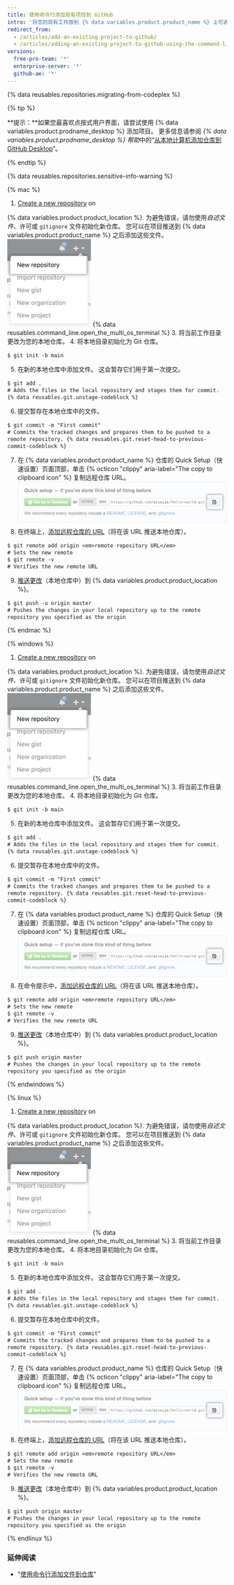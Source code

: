 ```yaml
---
title: 使用命令行添加现有项目到 GitHub
intro: '将您的现有工作放到 {% data variables.product.product_name %} 上可通过许多很好的方式共享和协作。'
redirect_from:
  - /articles/add-an-existing-project-to-github/
  - /articles/adding-an-existing-project-to-github-using-the-command-line
versions:
  free-pro-team: '*'
  enterprise-server: '*'
  github-ae: '*'
---
```


{% data reusables.repositories.migrating-from-codeplex %}

{% tip %}

**提示：**如果您最喜欢点按式用户界面，请尝试使用 {% data variables.product.prodname_desktop %} 添加项目。 更多信息请参阅 *{% data variables.product.prodname_desktop %} 帮助*中的“[从本地计算机添加仓库到 GitHub Desktop](/desktop/guides/contributing-to-projects/adding-a-repository-from-your-local-computer-to-github-desktop)”。

{% endtip %}

{% data reusables.repositories.sensitive-info-warning %}

{% mac %}

1. [Create a new repository](/articles/creating-a-new-repository) on

{% data variables.product.product_location %}. 为避免错误，请勿使用*自述文件*、许可或 `gitignore` 文件初始化新仓库。 您可以在项目推送到 {% data variables.product.product_name %} 之后添加这些文件。
    ![创建新仓库下拉列表](/assets/images/help/repository/repo-create.png)
{% data reusables.command_line.open_the_multi_os_terminal %}
3. 将当前工作目录更改为您的本地仓库。
4. 将本地目录初始化为 Git 仓库。
  ```shell
  $ git init -b main
  ```
5. 在新的本地仓库中添加文件。 这会暂存它们用于第一次提交。
  ```shell
  $ git add .
  # Adds the files in the local repository and stages them for commit. {% data reusables.git.unstage-codeblock %}
  ```
6. 提交暂存在本地仓库中的文件。
  ```shell
  $ git commit -m "First commit"
  # Commits the tracked changes and prepares them to be pushed to a remote repository. {% data reusables.git.reset-head-to-previous-commit-codeblock %}
  ```
7. 在 {% data variables.product.product_name %} 仓库的 Quick Setup（快速设置）页面顶部，单击 {% octicon "clippy" aria-label="The copy to clipboard icon" %} 复制远程仓库 URL。 ![创建远程仓库 URL 字段](/assets/images/help/repository/copy-remote-repository-url-quick-setup.png)
8. 在终端上，[添加远程仓库的 URL](/articles/adding-a-remote)（将在该 URL 推送本地仓库）。
  ```shell
  $ git remote add origin <em>remote repository URL</em>
  # Sets the new remote
  $ git remote -v
  # Verifies the new remote URL
  ```
9. [推送更改](/articles/pushing-commits-to-a-remote-repository/)（本地仓库中）到 {% data variables.product.product_location %}。
  ```shell
  $ git push -u origin master
  # Pushes the changes in your local repository up to the remote repository you specified as the origin
  ```

{% endmac %}

{% windows %}

1. [Create a new repository](/articles/creating-a-new-repository) on

{% data variables.product.product_location %}. 为避免错误，请勿使用*自述文件*、许可或 `gitignore` 文件初始化新仓库。 您可以在项目推送到 {% data variables.product.product_name %} 之后添加这些文件。
    ![创建新仓库下拉列表](/assets/images/help/repository/repo-create.png)
{% data reusables.command_line.open_the_multi_os_terminal %}
3. 将当前工作目录更改为您的本地仓库。
4. 将本地目录初始化为 Git 仓库。
  ```shell
  $ git init -b main
  ```
5. 在新的本地仓库中添加文件。 这会暂存它们用于第一次提交。
  ```shell
  $ git add .
  # Adds the files in the local repository and stages them for commit. {% data reusables.git.unstage-codeblock %}
  ```
6. 提交暂存在本地仓库中的文件。
  ```shell
  $ git commit -m "First commit"
  # Commits the tracked changes and prepares them to be pushed to a remote repository. {% data reusables.git.reset-head-to-previous-commit-codeblock %}
  ```
7. 在 {% data variables.product.product_name %} 仓库的 Quick Setup（快速设置）页面顶部，单击 {% octicon "clippy" aria-label="The copy to clipboard icon" %} 复制远程仓库 URL。 ![创建远程仓库 URL 字段](/assets/images/help/repository/copy-remote-repository-url-quick-setup.png)
8. 在命令提示中，[添加远程仓库的 URL](/articles/adding-a-remote)（将在该 URL 推送本地仓库）。
  ```shell
  $ git remote add origin <em>remote repository URL</em>
  # Sets the new remote
  $ git remote -v
  # Verifies the new remote URL
  ```
9. [推送更改](/articles/pushing-commits-to-a-remote-repository/)（本地仓库中）到 {% data variables.product.product_location %}。
  ```shell
  $ git push origin master
  # Pushes the changes in your local repository up to the remote repository you specified as the origin
  ```

{% endwindows %}

{% linux %}

1. [Create a new repository](/articles/creating-a-new-repository) on

{% data variables.product.product_location %}. 为避免错误，请勿使用*自述文件*、许可或 `gitignore` 文件初始化新仓库。 您可以在项目推送到 {% data variables.product.product_name %} 之后添加这些文件。
    ![创建新仓库下拉列表](/assets/images/help/repository/repo-create.png)
{% data reusables.command_line.open_the_multi_os_terminal %}
3. 将当前工作目录更改为您的本地仓库。
4. 将本地目录初始化为 Git 仓库。
  ```shell
  $ git init -b main
  ```
5. 在新的本地仓库中添加文件。 这会暂存它们用于第一次提交。
  ```shell
  $ git add .
  # Adds the files in the local repository and stages them for commit. {% data reusables.git.unstage-codeblock %}
  ```
6. 提交暂存在本地仓库中的文件。
  ```shell
  $ git commit -m "First commit"
  # Commits the tracked changes and prepares them to be pushed to a remote repository. {% data reusables.git.reset-head-to-previous-commit-codeblock %}
  ```
7. 在 {% data variables.product.product_name %} 仓库的 Quick Setup（快速设置）页面顶部，单击 {% octicon "clippy" aria-label="The copy to clipboard icon" %} 复制远程仓库 URL。 ![创建远程仓库 URL 字段](/assets/images/help/repository/copy-remote-repository-url-quick-setup.png)
8. 在终端上，[添加远程仓库的 URL](/articles/adding-a-remote)（将在该 URL 推送本地仓库）。
  ```shell
  $ git remote add origin <em>remote repository URL</em>
  # Sets the new remote
  $ git remote -v
  # Verifies the new remote URL
  ```
9. [推送更改](/articles/pushing-commits-to-a-remote-repository/)（本地仓库中）到 {% data variables.product.product_location %}。
  ```shell
  $ git push origin master
  # Pushes the changes in your local repository up to the remote repository you specified as the origin
  ```

{% endlinux %}

### 延伸阅读

- "[使用命令行添加文件到仓库](/articles/adding-a-file-to-a-repository-using-the-command-line)"

